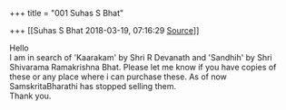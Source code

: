 +++
title = "001 Suhas S Bhat"

+++
[[Suhas S Bhat	2018-03-19, 07:16:29 [Source](https://groups.google.com/g/samskrita/c/qrajJPdAUic)]]



Hello  
I am in search of 'Kaarakam' by Shri R Devanath and 'Sandhih' by Shri Shivarama Ramakrishna Bhat. Please let me know if you have copies of these or any place where i can purchase these. As of now SamskritaBharathi has stopped selling them.  
Thank you.

